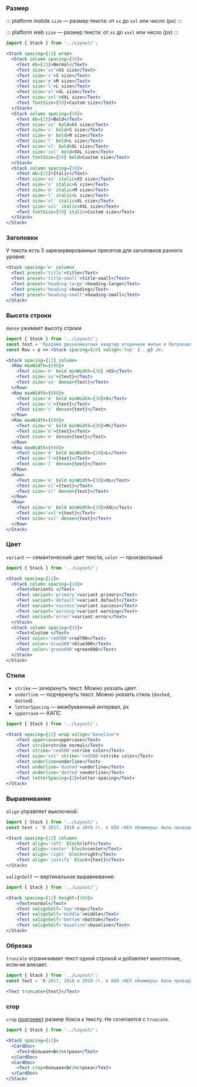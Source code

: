 ### Размер

::: platform mobile
`size` — размер текста: от `xs` до `xxl` или число (px)
:::

::: platform web
`size` — размер текста: от `xs` до `xxxl` или число (px)
:::

```jsx
import { Stack } from '../Layout/';

<Stack spacing={12} wrap>
  <Stack column spacing={10}>
    <Text mb={15}>Normal</Text>
    <Text size='xs'>XS size</Text>
    <Text size='s'>S size</Text>
    <Text size='m'>M size</Text>
    <Text size='l'>L size</Text>
    <Text size='xl'>XL size</Text>
    <Text size='xxl'>XXL size</Text>
    <Text fontSize={50}>Custom size</Text>
  </Stack>
  <Stack column spacing={10}>
    <Text mb={15}>Bold</Text>
    <Text size='xs' bold>XS size</Text>
    <Text size='s' bold>S size</Text>
    <Text size='m' bold>M size</Text>
    <Text size='l' bold>L size</Text>
    <Text size='xl' bold>XL size</Text>
    <Text size='xxl' bold>XXL size</Text>
    <Text fontSize={50} bold>Custom size</Text>
  </Stack>
  <Stack column spacing={10}>
    <Text mb={15}>Italic</Text>
    <Text size='xs' italic>XS size</Text>
    <Text size='s' italic>S size</Text>
    <Text size='m' italic>M size</Text>
    <Text size='l' italic>L size</Text>
    <Text size='xl' italic>XL size</Text>
    <Text size='xxl' italic>XXL size</Text>
    <Text fontSize={50} italic>Custom size</Text>
  </Stack>
</Stack>
```

### Заголовки

У текста есть 5 зарезервированных пресетов для заголовков разного уровня:

```jsx
<Stack spacing='m' column>
  <Text preset='title'>title</Text>
  <Text preset='title-small'>title-small</Text>
  <Text preset='heading-large'>heading-large</Text>
  <Text preset='heading'>heading</Text>
  <Text preset='heading-small'>heading-small</Text>
</Stack>
```

### Высота строки

`dense` ужимает высоту строки

```jsx
import { Stack } from '../Layout/';
const text = 'Продажа двухкомнатных квартир вторичное жилье в Петропавловске-Камчатском 12 567 456'
const Row = p => <Stack spacing={10} valign='top' {...p} />;

<Stack spacing={12} column>
  <Row maxWidth={600}>
    <Text size='m' bold minWidth={30} >XS</Text>
    <Text size='xs'>{text}</Text>
    <Text size='xs' dense>{text}</Text>
  </Row>
  <Row maxWidth={600}>
    <Text size='m' bold minWidth={30}>S</Text>
    <Text size='s'>{text}</Text>
    <Text size='s' dense>{text}</Text>
  </Row>
  <Row maxWidth={600}>
    <Text size='m' bold minWidth={30}>M</Text>
    <Text size='m'>{text}</Text>
    <Text size='m' dense>{text}</Text>
  </Row>
  <Row maxWidth={800}>
    <Text size='m' bold minWidth={30}>L</Text>
    <Text size='l'>{text}</Text>
    <Text size='l' dense>{text}</Text>
  </Row>
  <Row>
    <Text size='m' bold minWidth={30}>XL</Text>
    <Text size='xl'>{text}</Text>
    <Text size='xl' dense>{text}</Text>
  </Row>
  <Row>
    <Text size='m' bold minWidth={30}>XXL</Text>
    <Text size='xxl'>{text}</Text>
    <Text size='xxl' dense>{text}</Text>
  </Row>
</Stack>
```

### Цвет

`variant` — семантический цвет текста, `color` — произвольный

```jsx
import { Stack } from '../Layout/';

<Stack spacing={12}>
  <Stack column spacing={10}>
    <Text>Variants </Text>
    <Text variant='primary'>variant primary</Text>
    <Text variant='default'>variant default</Text>
    <Text variant='success'>variant success</Text>
    <Text variant='warning'>variant warning</Text>
    <Text variant='error'>variant error</Text>
  </Stack>
  <Stack column spacing={10}>
    <Text>Custom </Text>
    <Text color='red700'>red700</Text>
    <Text color='blue300'>blue300</Text>
    <Text color='green600'>green600</Text>
  </Stack>
</Stack>
```

### Стили

- `strike` — зачеркнуть текст. Можно указать цвет.
- `underline` — подчеркнуть текст. Можно указать стиль (`dashed`, `dotted`).
- `letterSpacing` — межбуквенный интервал, px
- `uppercase` — КАПС

```jsx
import { Stack } from '../Layout/';

<Stack spacing={12} wrap valign="baseline">
    <Text uppercase>uppercase</Text>
    <Text strike>strike normal</Text>
    <Text strike='red500'>strike color</Text>
    <Text size='xxl' strike='red500'>strike color</Text>
    <Text underline>underline</Text>
    <Text underline='dashed'>underline</Text>
    <Text underline='dotted'>underline</Text>
    <Text letterSpacing={2}>letter-spacing</Text>
</Stack>
```
### Выравнивание

`align` управляет выключкой:

```jsx
import { Stack } from '../Layout/';
const text = 'В 2017, 2018 и 2019 гг. в ООО «КЕХ еКоммерц» была проведена специальная оценка условий труда. В результате оценки установлено, что условия труда на рабочих местах соответствуют государственным нормативным требованиям охраны труда (2017, 2018, 2019), вредные и опасные производственные факторы на рабочих местах отсутствуют. В связи с этим дополнительные мероприятия по улучшению условий и охраны труда работников на данных рабочих местах не требуются.';

<Stack spacing={12} column>
    <Text align='left' block>left</Text>
    <Text align='center' block>center</Text>
    <Text align='right' block>right</Text>
    <Text align='justify' block>{text}</Text>
</Stack>
```

`valignSelf` — вертикальное выравнивание:

```jsx
import { Stack } from '../Layout/';

<Stack spacing={12} height={100}>
    <Text>normal</Text>
    <Text valignSelf='top'>top</Text>
    <Text valignSelf='middle'>middle</Text>
    <Text valignSelf='bottom'>bottom</Text>
    <Text valignSelf='baseline'>baseline</Text>
</Stack>
```

### Обрезка

`truncale` ограничивает текст одной строкой и добавляет многоточие, если не влезает.

```jsx
import { Stack } from '../Layout/';
const text = 'В 2017, 2018 и 2019 гг. в ООО «КЕХ еКоммерц» была проведена специальная оценка условий труда. В результате оценки установлено, что условия труда на рабочих местах соответствуют государственным нормативным требованиям охраны труда (2017, 2018, 2019), вредные и опасные производственные факторы на рабочих местах отсутствуют. В связи с этим дополнительные мероприятия по улучшению условий и охраны труда работников на данных рабочих местах не требуются.';

<Text truncate>{text}</Text>
```

### crop

`crop` [подгоняет](https://medium.com/eightshapes-llc/cropping-away-negative-impacts-of-line-height-84d744e016ce) размер бокса к тексту. Не сочетается с `truncate`.

```jsx
import { Stack } from '../Layout/';

<Stack spacing={12}>
  <CardDoc>
    <Text>Большая<br/>строка</Text>
  </CardDoc>
  <CardDoc>
    <Text crop>Большая<br/>строка</Text>
  </CardDoc>
</Stack>
```
